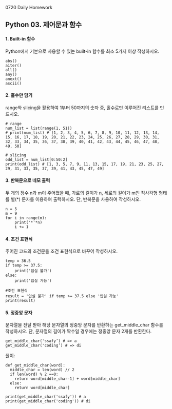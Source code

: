 0720  Daily Homework 

## Python 03. 제어문과 함수

#### 1. Built-in 함수
Python에서 기본으로 사용할 수 있는 built-in 함수를 최소 5가지 이상 작성하시오.

    abs()
    aiter()
    all()
    any()
    anext()
    ascii()
    

#### 2. 홀수만 담기
range와 slicing을 활용하여 1부터 50까지의 숫자 중, 홀수로만 이루어진 리스트를 만드시오.

    # range
    num_list = list(range(1, 51))
    # print(num_list) # [1, 2, 3, 4, 5, 6, 7, 8, 9, 10, 11, 12, 13, 14, 15, 16, 17, 18, 19, 20, 21, 22, 23, 24, 25, 26, 27, 28, 29, 30, 31, 32, 33, 34, 35, 36, 37, 38, 39, 40, 41, 42, 43, 44, 45, 46, 47, 48, 49, 50]

    # slicing
    odd_list = num_list[0:50:2]
    print(odd_list) # [1, 3, 5, 7, 9, 11, 13, 15, 17, 19, 21, 23, 25, 27, 29, 31, 33, 35, 37, 39, 41, 43, 45, 47, 49]

#### 3. 반복문으로 네모 출력
두 개의 정수 n과 m이 주어졌을 때, 가로의 길이가 n, 세로의 길이가 m인 직사각형 형태를
별(*) 문자를 이용하여 출력하시오. 단, 반복문을 사용하여 작성하시오.
    
    n = 5
    m = 9
    for i in range(m):
        print('*'*n)
        i += 1

#### 4. 조건 표현식
주어진 코드의 조건문을 조건 표현식으로 바꾸어 작성하시오.

    temp = 36.5
    if temp >= 37.5:
        print('입실 불가')
    else:
        print('입실 가능')

    #조건 표현식
    result = '입실 불가' if temp >= 37.5 else '입실 가능'
    print(result)

#### 5. 정중앙 문자

문자열을 전달 받아 해당 문자열의 정중앙 문자를 반환하는 get_middle_char 함수를 작성하시오. 
단, 문자열의 길이가 짝수일 경우에는 정중앙 문자 2개를 반환한다.

    get_middle_char('ssafy’) # => a
    get_middle_char('coding’) # => di

풀이:

```
def get_middle_char(word):
  middle_char = len(word) // 2
  if len(word) % 2 ==0:
    return word[middle_char-1] + word[middle_char] 
  else:
    return word[middle_char]

print(get_middle_char('ssafy')) # a
print(get_middle_char('coding')) # di
```
